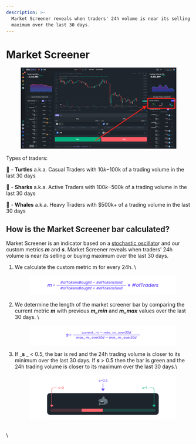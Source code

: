 ```yaml
---
description: >-
  Market Screener reveals when traders' 24h volume is near its selling or buying
  maximum over the last 30 days.
---
```


# Market Screener

<figure><img src="../../.gitbook/assets/Screen Shot 2023-01-18 at 6.05.22 PM.png" alt=""><figcaption></figcaption></figure>

Types of traders:&#x20;

🐢 - **Turtles** a.k.a. Casual Traders with $10k-$100k of a trading volume in the last 30 days‌

🦈 - **Sharks** a.k.a. Active Traders with $100k-$500k of a trading volume in the last 30 days‌

🐳 - **Whales** a.k.a. Heavy Traders with $500k+ of a trading volume in the last 30 days



## How is the Market Screener bar calculated?&#x20;

Market Screener is an indicator based on a [stochastic oscillato](https://en.wikipedia.org/wiki/Stochastic\_oscillator)r and our custom metrics _**m**_ and _**s**_. Market Screener reveals when traders' 24h volume is near its selling or buying maximum over the last 30 days.

1.  We calculate the custom metric m for every 24h. \


    <figure><img src="../../.gitbook/assets/002 (2).png" alt=""><figcaption></figcaption></figure>
2.  We determine the length of the market screener bar by comparing the current metric _**m**_ with previous _**m\_min**_ and _**m\_max**_ values over the last 30 days. \


    <figure><img src="../../.gitbook/assets/003.png" alt=""><figcaption></figcaption></figure>
3.  If _**s** _ < 0.5, the bar is red and the 24h trading volume is closer to its minimum over the last 30 days. If _**s**_ > 0.5 then the bar is green and the 24h trading volume is closer to its maximum over the last 30 days.\


    <figure><img src="../../.gitbook/assets/004.png" alt=""><figcaption></figcaption></figure>



\
\
